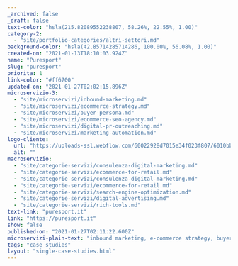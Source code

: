 ```yaml
---
_archived: false
_draft: false
text-color: "hsla(215.82089552238807, 58.26%, 22.55%, 1.00)"
category-2:
  - "site/portfolio-categories/altri-settori.md"
background-color: "hsla(42.85714285714286, 100.00%, 56.08%, 1.00)"
created-on: "2021-01-13T18:10:03.924Z"
name: "Puresport"
slug: "puresport"
priorita: 1
link-color: "#ff6700"
updated-on: "2021-01-27T02:02:15.896Z"
microservizio-3:
  - "site/microservizi/inbound-marketing.md"
  - "site/microservizi/ecommerce-strategy.md"
  - "site/microservizi/buyer-persona.md"
  - "site/microservizi/ecommerce-seo-agency.md"
  - "site/microservizi/digital-pr-outreaching.md"
  - "site/microservizi/marketing-automation.md"
logo-cliente:
  url: "https://uploads-ssl.webflow.com/60022928d7015e34f023f807/6010bb487884ec5cda288d27_60022928d7015ec27e23fba8_client_0000s_0041_logo-(2).png"
  alt: ""
macroservizio:
  - "site/categorie-servizi/consulenza-digital-marketing.md"
  - "site/categorie-servizi/ecommerce-for-retail.md"
  - "site/categorie-servizi/consulenza-digital-marketing.md"
  - "site/categorie-servizi/ecommerce-for-retail.md"
  - "site/categorie-servizi/search-engine-optimization.md"
  - "site/categorie-servizi/digital-advertising.md"
  - "site/categorie-servizi/rich-tools.md"
text-link: "puresport.it"
link: "https://puresport.it"
show: false
published-on: "2021-01-27T02:11:22.600Z"
microservizi-plain-text: "inbound marketing, e-commerce strategy, buyer persona consultancy, SEO for e-commerce, digital PR & outreaching, Marketing automation"
tags: "case_studies"
layout: "single-case-studies.html"
---
```



